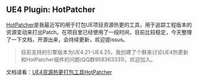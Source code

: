 ## UE4 Plugin: HotPatcher
[HotPatcher](https://github.com/hxhb/HotPatcher)是我最近写的用于打包UE项目资源热更的工具，用于追踪工程版本的资源变动来打出Patch。在项目里已经使用了一段时间，目前比较稳定，今天整理了一下文档，开源出来，会持续更新，欢迎提issus。

>目前支持的引擎版本为UE4.21-UE4.25，我创建了个群来讨论UE4热更新和HotPatcher插件的问题(QQ群958363331)，欢迎加入。

文档请看：[UE4资源热更打包工具HotPatcher](https://imzlp.me/posts/17590/)
